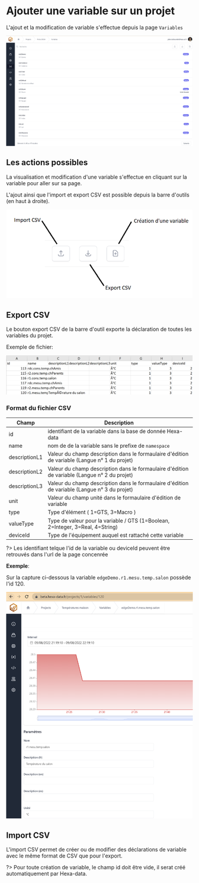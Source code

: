 # Ajouter une variable sur un projet

L'ajout et la modification de variable s'effectue depuis la page ```Variables```

![Variables](./_medias/variables.png ':size=60%')

## Les actions possibles

La visualisation et modification d'une variable s'effectue en cliquant sur la variable pour aller sur sa page.

L'ajout ainsi que l'import et export CSV est possible depuis la barre d'outils (en haut à droite).

![Menu variables](./_medias/menuVariables.png ':size=40%')

## Export CSV

Le bouton export CSV de la barre d'outil exporte la déclaration de toutes les variables du projet.

Exemple de fichier:

![Exemple export CSV](./_medias/exportCsv.png ':size=40%')

### Format du fichier CSV

| Champ         | Description                                                                                   |
|---------------|-----------------------------------------------------------------------------------------------|
| id            | identifiant de la variable dans la base de donnée Hexa-data                                   |
| name          | nom de de la variable sans le prefixe de ```namespace```                                      |
| descriptionL1 | Valeur du champ description dans le formaulaire d'édition de variable (Langue n° 1 du projet) |
| descriptionL2 | Valeur du champ description dans le formaulaire d'édition de variable (Langue n° 2 du projet) |
| descriptionL3 | Valeur du champ description dans le formaulaire d'édition de variable (Langue n° 3 du projet) |
| unit          | Valeur du champ unité dans le formaulaire d'édition de variable                               |
| type          | Type d'élément ( 1=GTS, 3=Macro )                                                             |
| valueType     | Type de valeur pour la variable / GTS (1=Boolean, 2=Integer, 3=Real, 4=String)                |
| deviceId      | Type de l'équipement auquel est rattaché cette variable                                       |


?> Les identifiant telque l'id de la variable ou deviceId peuvent être retrouvés dans l'url de la page concenrée

**Exemple**:

Sur la capture ci-dessous la variable ```edgeDemo.r1.mesu.temp.salon``` possède l'id 120.

![Id variable](./_medias/variableId.png ':size=40%')

## Import CSV

L'import CSV permet de créer ou de modifier des déclarations de variable avec le même format de CSV que pour l'export.

?> Pour toute création de variable, le champ id doit être vide, il serat créé automatiquement par Hexa-data.